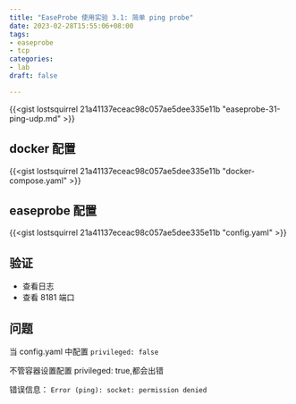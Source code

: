 ```yaml
---
title: "EaseProbe 使用实验 3.1: 简单 ping probe"
date: 2023-02-28T15:55:06+08:00
tags:
- easeprobe
- tcp
categories:
- lab
draft: false

---
```

{{<gist lostsquirrel 21a41137eceac98c057ae5dee335e11b "easeprobe-31-ping-udp.md" >}}

## docker 配置
{{<gist lostsquirrel 21a41137eceac98c057ae5dee335e11b "docker-compose.yaml" >}}

## easeprobe 配置
{{<gist lostsquirrel 21a41137eceac98c057ae5dee335e11b "config.yaml" >}}

## 验证

- 查看日志
- 查看 8181 端口

## 问题

当 config.yaml 中配置 `privileged: false`

不管容器设置配置 privileged: true,都会出错

错误信息： `Error (ping): socket: permission denied`